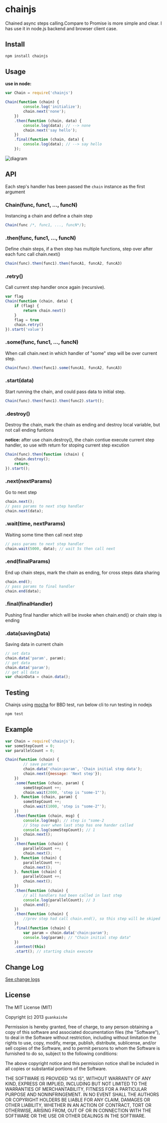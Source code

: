 chainjs
=======

Chained async steps calling.Compare to Promise is more simple and clear. I has use it in node.js backend and browser
client case.

## Install

```bash
npm install chainjs
```

## Usage

__use in node:__
```javascript
var Chain = require('chainjs')

Chain(function (chain) {
        console.log('initialize');
        chain.next('none');
    })
    .then(function (chain, data) {
        console.log(data); // --> none
        chain.next('say hello');
    })
    .final(function (chain, data) {
        console.log(data); // --> say hello
    });
```

![diagram](http://switer.qiniudn.com/chainjs-diagram.png)

## API
Each step's handler has been passed the `chain` instance as the first argument

### Chain(func, func1, ..., funcN)
Instancing a chain and define a chain step
```javascript
Chain(func /*, func1, ..., funcN*/);
```

### .then(func, func1, ..., funcN)
Define chain steps, if a then step has multiple functions, step over after each func call chain.next()
```javascript
Chain(func).then(func1).then(funcA1, funcA2, funcA3)
```

### .retry()
Call current step handler once again (recursive).
```javascript
var flag
Chain(function (chain, data) {
    if (flag) {
        return chain.next()
    }
    flag = true
    chain.retry()
}).start('value')
```

### .some(func, func1, ..., funcN)
When call chain.next in which handler of "some" step will be over current step.
```javascript
Chain(func).then(func1).some(funcA1, funcA2, funcA3)
```

### .start(data)
Start running the chain, and could pass data to initial step.
```javascript
Chain(func).then(func1).then(func2).start();
```

### .destroy()
Destroy the chain, mark the chain as ending and destroy local variable, but not call ending funtions

__notice:__ after use chain.destroy(), the chain contiue execute current step handler, 
so use with return for stoping current step excution
```javascript
Chain(func).then(function (chain) {
    chain.destroy();
    return;
}).start();
```

### .next(nextParams)
Go to next step
```javascript
chain.next();
// pass params to next step handler
chain.next(data);
```

### .wait(time, nextParams)
Waiting some time then call next step
```javascript
// pass params to next step handler
chain.wait(5000, data); // wait 5s then call next
```

### .end(finalParams)
End up chain steps, mark the chain as ending, for cross steps data sharing
```javascript
chain.end();
// pass params to final handler
chain.end(data);
```

### .final(finalHandler)
Pushing final handler which will be invoke when chain.end() or chain step is ending

### .data(savingData)
Saving data in current chain
```javascript
// set data
chain.data('param', param);
// get data
chain.data('param');
// get all data
var chainData = chain.data();
```

## Testing
Chainjs using [mocha](http://mochajs.org/) for BBD test, run below cli to run testing in nodejs
```bash
npm test
```

## Example

```javascript
var Chain = require('chainjs');
var someStepCount = 0;
var parallelCount = 0;

Chain(function (chain) {
        // save param
        chain.data('chain:param', 'Chain initial step data');
        chain.next({message: 'Next step'});
    })
    .some(function (chain, param) {
        someStepCount ++;
        chain.wait(2000, 'step is "some-1"');
    }, function (chain, param) {
        someStepCount ++;
        chain.wait(1000, 'step is "some-2"');
    })
    .then(function (chain, msg) {
        console.log(msg); // step is "some-2
        // Step over when last step has one hander called
        console.log(someStepCount); // 1
        chain.next();
    })
    .then(function (chain) {
        parallelCount ++;
        chain.next();
    }, function (chain) {
        parallelCount ++;
        chain.next();
    }, function (chain) {
        parallelCount ++;
        chain.next();
    })
    .then(function (chain) {
        // all handlers had been called in last step
        console.log(parallelCount); // 3
        chain.end();
    })
    .then(function (chain) {
        //prev step had call chain.end(), so this step will be skiped
    })
    .final(function (chain) {
        var param = chain.data('chain:param');
        console.log(param); // "Chain initial step data"
    })
    .context(this)
    .start(); // starting chain execute
```

## Change Log

[See change logs](https://github.com/switer/chainjs/blob/master/CHANGELOG.md)

## License

The MIT License (MIT)

Copyright (c) 2013 `guankaishe`

Permission is hereby granted, free of charge, to any person obtaining a copy of
this software and associated documentation files (the "Software"), to deal in
the Software without restriction, including without limitation the rights to
use, copy, modify, merge, publish, distribute, sublicense, and/or sell copies of
the Software, and to permit persons to whom the Software is furnished to do so,
subject to the following conditions:

The above copyright notice and this permission notice shall be included in all
copies or substantial portions of the Software.

THE SOFTWARE IS PROVIDED "AS IS", WITHOUT WARRANTY OF ANY KIND, EXPRESS OR
IMPLIED, INCLUDING BUT NOT LIMITED TO THE WARRANTIES OF MERCHANTABILITY, FITNESS
FOR A PARTICULAR PURPOSE AND NONINFRINGEMENT. IN NO EVENT SHALL THE AUTHORS OR
COPYRIGHT HOLDERS BE LIABLE FOR ANY CLAIM, DAMAGES OR OTHER LIABILITY, WHETHER
IN AN ACTION OF CONTRACT, TORT OR OTHERWISE, ARISING FROM, OUT OF OR IN
CONNECTION WITH THE SOFTWARE OR THE USE OR OTHER DEALINGS IN THE SOFTWARE.

